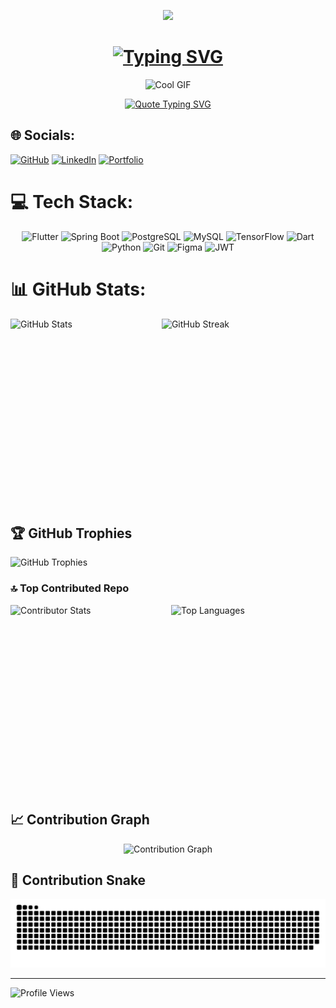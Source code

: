 <p align="center">
  <img src="https://capsule-render.vercel.app/api?type=waving&color=gradient&text=Hello!&height=100&section=header"/>
</p>

<!-- Typing SVG -->
<h1 align="center"> 
  <a href="https://git.io/typing-svg">
    <img src="https://readme-typing-svg.demolab.com?font=Fira+Code&weight=600&size=25&duration=4000&pause=1000&color=6FA4FC&center=true&vCenter=true&random=false&width=600&lines=Hi+there!+%F0%9F%91%8B;I'm+Anuj+Jain!;I+specialize+in+Full+Stack+Development;Image+Processing+and+ML;Scalable+App+Development" alt="Typing SVG" />
  </a>
</h1>

<p align="center">
  <img src="https://github.com/anujjainwork/anujjainwork/blob/main/gifs/car.gif" alt="Cool GIF" width="333"/>
</p>

<!-- Quote Typing SVG -->
<p align="center">
  <a href="https://git.io/typing-svg">
    <img src="https://readme-typing-svg.demolab.com?font=Fira+Code&weight=500&size=20&duration=4000&pause=10000&color=98C379&center=true&vCenter=true&width=600&lines=A+quiet+hand+in+the+art+of+making+:)" alt="Quote Typing SVG" />
  </a>
</p>

## 🌐 Socials:
[![GitHub](https://img.shields.io/badge/GitHub-%23121011.svg?logo=github&logoColor=white)](https://github.com/anujjainwork)
[![LinkedIn](https://img.shields.io/badge/LinkedIn-%230077B5.svg?logo=linkedin&logoColor=white)](https://linkedin.com/in/anuj-jain-work)
[![Portfolio](https://img.shields.io/badge/Portfolio-%23FFA500.svg?logo=Google-Chrome&logoColor=white)](https://anujjainwork.github.io/resume-portfolio)

# 💻 Tech Stack:
<div align="center">

![Flutter](https://img.shields.io/badge/Flutter-%2302569B.svg?style=plastic&logo=Flutter&logoColor=white)
![Spring Boot](https://img.shields.io/badge/Spring%20Boot-%236DB33F.svg?style=plastic&logo=Spring&logoColor=white)
![PostgreSQL](https://img.shields.io/badge/PostgreSQL-%23336791.svg?style=plastic&logo=postgresql&logoColor=white)
![MySQL](https://img.shields.io/badge/MySQL-%234479A1.svg?style=plastic&logo=mysql&logoColor=white)
![TensorFlow](https://img.shields.io/badge/TensorFlow-%23FF6F00.svg?style=plastic&logo=tensorflow&logoColor=white)
![Dart](https://img.shields.io/badge/Dart-%230175C2.svg?style=plastic&logo=dart&logoColor=white)
![Python](https://img.shields.io/badge/Python-%233776AB.svg?style=plastic&logo=python&logoColor=white)
![Git](https://img.shields.io/badge/Git-%23F05033.svg?style=plastic&logo=git&logoColor=white)
![Figma](https://img.shields.io/badge/Figma-%23000000.svg?style=plastic&logo=figma&logoColor=white)
![JWT](https://img.shields.io/badge/JWT-%23D63AFF.svg?style=plastic&logo=json-web-tokens&logoColor=white)

</div>

# 📊 GitHub Stats:
<div style="display: flex; justify-content: space-between; align-items: center;">
  <img src="https://github-readme-stats.vercel.app/api?username=anujjainwork&theme=tokyonight&hide_border=false&include_all_commits=false&count_private=false" 
       alt="GitHub Stats" 
       style="height: 300px; width: 47%; object-fit: cover;" />
  <img src="https://github-readme-streak-stats.herokuapp.com/?user=anujjainwork&theme=tokyonight&hide_border=false" 
       alt="GitHub Streak" 
       style="height: 300px; width: 52%; object-fit: cover;" />
</div>

## 🏆 GitHub Trophies
<img src="https://github-profile-trophy.vercel.app/?username=anujjainwork&theme=tokyonight&no-frame=false&no-bg=false&margin-w=4&column=9" alt="GitHub Trophies" />

### 🔝 Top Contributed Repo
<div style="display: flex; justify-content: space-between; align-items: center;">
  <img src="https://github-contributor-stats.vercel.app/api?username=anujjainwork&limit=5&theme=tokyonight&combine_all_yearly_contributions=true" 
       alt="Contributor Stats" 
       style="height: 300px; width: 49%;" />
  <img src="https://github-readme-stats.vercel.app/api/top-langs/?username=anujjainwork&theme=tokyonight&hide_border=false&include_all_commits=false&count_private=false&layout=compact" 
       alt="Top Languages" 
       style="height: 300px; width: 49%;" />
</div>

<!-- Contribution Graph -->
<h2>📈 Contribution Graph</h2>
<p align="center">
  <img src="https://github-readme-activity-graph.vercel.app/graph?username=anujjainwork&theme=react-dark&hide_border=true&custom_title=Contribution%20Graph" alt="Contribution Graph" />
</p>


<h2>🐍 Contribution Snake</h2>
<picture>
  <source media="(prefers-color-scheme: dark)" srcset="https://github.com/TheVinaySagar/TheVinaySagar/blob/output/github-contribution-grid-snake-dark.svg" />
  <source media="(prefers-color-scheme: light)" srcset="https://github.com/TheVinaySagar/TheVinaySagar/blob/output/github-contribution-grid-snake.svg" />
  <img alt="github-snake" src="https://github.com/TheVinaySagar/TheVinaySagar/blob/output/github-contribution-grid-snake.svg" />
</picture>

---
<img src="https://visitcount.itsvg.in/api?id=anujjainwork&icon=0&color=0" alt="Profile Views" />
